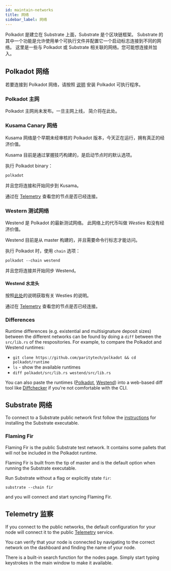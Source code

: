 ```yaml
---
id: maintain-networks
title: 网络
sidebar_label: 网络
---
```


Polkadot 是建立在 Substrate 上面，Substrate 是个区块链框架。 Substrate 的其中一个功能是允许使用单个可执行文件并配置它一个启动标志连接到不同的网络。 这里是一些与 Polkadot 或 Substrate 相关联的网络。您可能想连接并加入。

## Polkadot 网络

若要连接到 Polkadot 网络，请按照 [说明](maintain-sync) 安装 Polkadot 可执行程序。

### Polkadot 主网

Polkadot 主网尚未发布。一旦主网上线， 简介将在此处。

### Kusama Canary 网络

Kusama 网络是个早期未经审核的 Polkadot 版本，今天正在运行，拥有真正的经济价值。

Kusama 目前是通过掌握技巧构建的，是启动节点时的默认选项。

执行 Polkadot binary：

```
polkadot
```

并且您将连接和开始同步到 Kusama。

通过在 [Telemetry](https://telemetry.polkadot.io/#/Kusama%20CC3) 查看您的节点是否已经连接。

### Western 测试网络

Westend 是 Polkadot 的最新测试网络。 此网络上的代币叫做 _Westies_ 和没有经济价值。

Westend 目前是从 master 构建的，并且需要命令行标志才能访问。

执行 Polkadot 时，使用 `chain` 选项：

```
polkadot --chain westend
```

并且您将连接并开始同步 Westend。

#### Westend 水龙头

按照[此处](learn-DOT#getting-westies)的说明获取有关 Westies 的说明。

通过在 [Telemetry](https://telemetry.polkadot.io/#list/Westend) 查看您的节点是否已经连接。

### Differences

Runtime differences (e.g. existential and multisignature deposit sizes) between the different networks can be found by doing a `diff` between the `src/lib.rs` of the respositories. For example, to compare the Polkadot and Westend runtimes:

- `git clone https://github.com/paritytech/polkadot && cd polkadot/runtime`
- `ls` - show the available runtimes
- `diff polkadot/src/lib.rs westend/src/lib.rs`

You can also paste the runtimes ([Polkadot](https://github.com/paritytech/polkadot/blob/master/runtime/polkadot/src/lib.rs), [Westend](https://github.com/paritytech/polkadot/blob/master/runtime/westend/src/lib.rs)) into a web-based diff tool like [Diffchecker](https://www.diffchecker.com/) if you're not comfortable with the CLI.

## Substrate 网络

To connect to a Substrate public network first follow the [instructions](https://substrate.dev/docs/en/knowledgebase/getting-started) for installing the Substrate executable.

### Flaming Fir

Flaming Fir is the public Substrate test network. It contains some pallets that will not be included in the Polkadot runtime.

Flaming Fir is built from the tip of master and is the default option when running the Substrate executable.

Run Substrate without a flag or explicitly state `fir`:

```
substrate --chain fir
```

and you will connect and start syncing Flaming Fir.

## Telemetry 监察

If you connect to the public networks, the default configuration for your node will connect it to the public [Telemetry](https://telemetry.polkadot.io/) service.

You can verify that your node is connected by navigating to the correct network on the dashboard and finding the name of your node.

There is a built-in search function for the nodes page. Simply start typing keystrokes in the main window to make it available.
